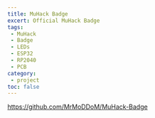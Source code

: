 ```yaml
---
title: MuHack Badge
excert: Official MuHack Badge
tags:
 - MuHack
 - Badge
 - LEDs
 - ESP32
 - RP2040
 - PCB
category:
 - project
toc: false
---
```



https://github.com/MrMoDDoM/MuHack-Badge